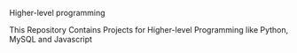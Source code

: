 Higher-level programming

This Repository Contains Projects for Higher-level Programming like Python, MySQL and Javascript
